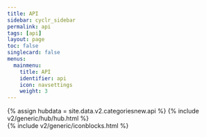 ```yaml
---
title: API
sidebar: cyclr_sidebar
permalink: api
tags: [api]
layout: page
toc: false
singlecard: false
menus:
  mainmenu:
    title: API
    identifier: api
    icon: navsettings
    weight: 3
---
```

{% assign hubdata = site.data.v2.categoriesnew.api %}
{% include v2/generic/hub/hub.html %}	
{% include v2/generic/iconblocks.html %}	
